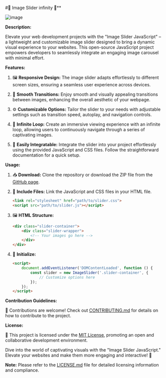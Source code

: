 #🌟 Image Slider infinity 🌈**

![image](https://github.com/wasim0009/Image-slider-infinity/assets/117257818/34bbf256-1b86-4238-b37e-9c7e4c5d553a)

**Description:**

Elevate your web development projects with the "Image Slider JavaScript" – a lightweight and customizable image slider designed to bring a dynamic visual experience to your websites. This open-source JavaScript project empowers developers to seamlessly integrate an engaging image carousel with minimal effort.

**Features:**

1. 🖼️ **Responsive Design:** The image slider adapts effortlessly to different screen sizes, ensuring a seamless user experience across devices.

2. 🚀 **Smooth Transitions:** Enjoy smooth and visually appealing transitions between images, enhancing the overall aesthetic of your webpage.

3. ⚙️ **Customizable Options:** Tailor the slider to your needs with adjustable settings such as transition speed, autoplay, and navigation controls.

4. 🔄 **Infinite Loop:** Create an immersive viewing experience with an infinite loop, allowing users to continuously navigate through a series of captivating images.

5. 🎨 **Easily Integratable:** Integrate the slider into your project effortlessly using the provided JavaScript and CSS files. Follow the straightforward documentation for a quick setup.

**Usage:**

1. 📥 **Download:** Clone the repository or download the ZIP file from the [GitHub page](link-to-github).

2. 📜 **Include Files:** Link the JavaScript and CSS files in your HTML file.

   ```html
   <link rel="stylesheet" href="path/to/slider.css">
   <script src="path/to/slider.js"></script>
   ```

3. 🖼️ **HTML Structure:**

   ```html
   <div class="slider-container">
       <div class="slider-wrapper">
           <!-- Your images go here -->
       </div>
   </div>
   ```

4. 🎉 **Initialize:**

   ```html
   <script>
       document.addEventListener('DOMContentLoaded', function () {
           const slider = new ImageSlider('.slider-container', {
               // Customize options here
           });
       });
   </script>
   ```

**Contribution Guidelines:**

🤝 Contributions are welcome! Check out [CONTRIBUTING.md](link-to-contributing.md) for details on how to contribute to the project.

**License:**

📄 This project is licensed under the [MIT License](link-to-license.md), promoting an open and collaborative development environment.

Dive into the world of captivating visuals with the "Image Slider JavaScript." Elevate your websites and make them more engaging and interactive! 🚀

**Note:** Please refer to the [LICENSE.md](link-to-license.md) file for detailed licensing information and compliance.
